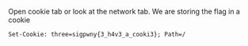 Open cookie tab or look at the network tab. We are storing the flag in a cookie

```
Set-Cookie: three=sigpwny{3_h4v3_a_cooki3}; Path=/
```